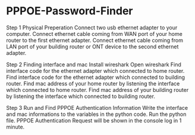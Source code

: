 # PPPOE-Password-Finder
Step 1 Physical Preperation
Connect two usb ethernet adapter to your computer.
Connect ethernet cable coming from WAN port of your home router to the first ethernet adapter.
Connect ethernet cable coming from LAN port of your building router or ONT device to the second ethernet adapter.

Step 2 Finding interface and mac
Install wireshark
Open wireshark
Find interface code for the ethernet adapter which connected to home router.
Find interface code for the ethernet adapter which connected to building router.
Find mac address of your home router by listening the interface which connected to home router.
Find mac address of your building router by listening the interface which connected to building router.

Step 3 Run and Find PPPOE Authentication Information
Write the interface and mac informations to the variables in the python code.
Run the python file.
PPPOE Authentication Request will be shown in the console log in 1 minute.
